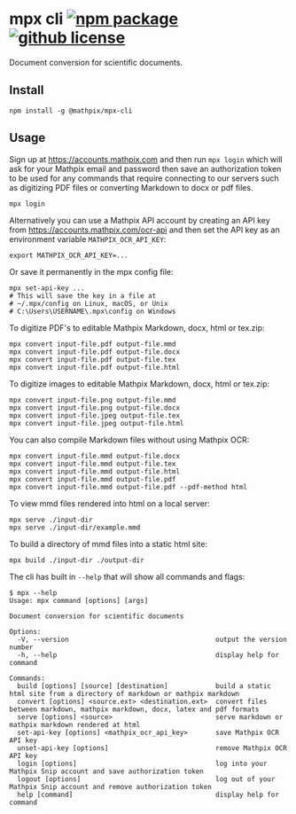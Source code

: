# mpx cli [![npm package][npm-img]][npm-url] [![github license][license-img]][license-url]

Document conversion for scientific documents.

## Install

```
npm install -g @mathpix/mpx-cli
```

## Usage

Sign up at https://accounts.mathpix.com and then run `mpx login` which will ask for your Mathpix email and password then save an authorization token to be used for any commands that require connecting to our servers such as digitizing PDF files or converting Markdown to docx or pdf files.

```
mpx login
```

Alternatively you can use a Mathpix API account by creating an API key from https://accounts.mathpix.com/ocr-api and then set the API key as an environment variable `MATHPIX_OCR_API_KEY`:

```
export MATHPIX_OCR_API_KEY=...
```

Or save it permanently in the mpx config file:

```
mpx set-api-key ...
# This will save the key in a file at
# ~/.mpx/config on Linux, macOS, or Unix
# C:\Users\USERNAME\.mpx\config on Windows
```

To digitize PDF's to editable Mathpix Markdown, docx, html or tex.zip:

```
mpx convert input-file.pdf output-file.mmd
mpx convert input-file.pdf output-file.docx
mpx convert input-file.pdf output-file.tex
mpx convert input-file.pdf output-file.html
```

To digitize images to editable Mathpix Markdown, docx, html or tex.zip:

```
mpx convert input-file.png output-file.mmd
mpx convert input-file.png output-file.docx
mpx convert input-file.jpeg output-file.tex
mpx convert input-file.jpeg output-file.html
```

You can also compile Markdown files without using Mathpix OCR:

```
mpx convert input-file.mmd output-file.docx
mpx convert input-file.mmd output-file.tex
mpx convert input-file.mmd output-file.html
mpx convert input-file.mmd output-file.pdf
mpx convert input-file.mmd output-file.pdf --pdf-method html
```

To view mmd files rendered into html on a local server:

```
mpx serve ./input-dir
mpx serve ./input-dir/example.mmd
```

To build a directory of mmd files into a static html site:

```
mpx build ./input-dir ./output-dir
```

The cli has built in `--help` that will show all commands and flags:

```
$ mpx --help
Usage: mpx command [options] [args]

Document conversion for scientific documents

Options:
  -V, --version                                     output the version number
  -h, --help                                        display help for command

Commands:
  build [options] [source] [destination]            build a static html site from a directory of markdown or mathpix markdown
  convert [options] <source.ext> <destination.ext>  convert files between markdown, mathpix markdown, docx, latex and pdf formats
  serve [options] <source>                          serve markdown or mathpix markdown rendered at html
  set-api-key [options] <mathpix_ocr_api_key>       save Mathpix OCR API key
  unset-api-key [options]                           remove Mathpix OCR API key
  login [options]                                   log into your Mathpix Snip account and save authorization token
  logout [options]                                  log out of your Mathpix Snip account and remove authorization token
  help [command]                                    display help for command
```

[npm-img]: https://img.shields.io/npm/v/@mathpix/mpx-cli?color=blue
[npm-url]: https://www.npmjs.com/package/@mathpix/mpx-cli
[license-img]: https://img.shields.io/github/license/mathpix/mpx-cli?color=blue
[license-url]: https://github.com/Mathpix/mpx-cli/blob/master/LICENSE
